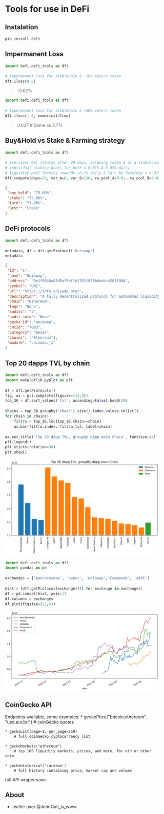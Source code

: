 # Tools for use in DeFi

## Instalation


```sh
pip install defi
```


## Impermanent Loss

```python
import defi.defi_tools as dft

# Impermanent loss for stableCoin & -20% return token 
dft.iloss(0.8)
```
> -0.62%



```python
import defi.defi_tools as dft

# Impermanent loss for stableCoin & +60% return token 
dft.iloss(1.6, numerical=True)

```
> 0.027   # Same as 2.7%



## Buy&Hold vs Stake & Farming strategy


```python
import defi.defi_tools as dft

# Exercise: Get returns after 20 days, assuming token A is a stablecoin, token B perform + 150%
# individual staking pools for both = 0.01% & 0.05% daily
# liquidity-pool farming rewards =0.2% daily & Earn by fees/day = 0.01%
dft.compare(days=20, var_A=0, var_B=150, rw_pool_A=0.01, rw_pool_B=0.05, rw_pool_AB=0.2, fees_AB=0.01)
```

```json
{
 "buy_hold": "75.00%",
 "stake": "75.60%",
 "farm": "71.96%",
 "Best": "Stake"
}
```



## DeFi protocols


```python
import defi.defi_tools as dft

metadata, df = dft.getProtocol('Uniswap')
metadata
```

```json
{
 "id": "1",
 "name": "Uniswap",
 "address": "0x1f9840a85d5af5bf1d1762f925bdaddc4201f984",
 "symbol": "UNI",
 "url": "https://info.uniswap.org/",
 "description": "A fully decentralized protocol for automated liquidity provision on Ethereum.\r\n",
 "chain": "Ethereum",
 "logo": "None",
 "audits": "2",
 "audit_note": "None",
 "gecko_id": "uniswap",
 "cmcId": "7083",
 "category": "Dexes",
 "chains": ["Ethereum"],
 "module": "uniswap.js"
}
```



## Top 20 dapps TVL by chain

```python
import defi.defi_tools as dft
import matplotlib.pyplot as plt

df = dft.getProtocols()
fig, ax = plt.subplots(figsize=(12,6))
top_20 = df.sort_values('tvl', ascending=False).head(20)

chains = top_20.groupby('chain').size().index.values.tolist()
for chain in chains:
    filtro = top_20.loc[top_20.chain==chain]
    ax.bar(filtro.index, filtro.tvl, label=chain)

ax.set_title('Top 20 dApp TVL, groupBy dApp main Chain', fontsize=14)
plt.legend()
plt.xticks(rotation=90)
plt.show()
```
<img src="images/top20_dapps.png" width=600>



```python
import defi.defi_tools as dft
import pandas as pd

exchanges = ['pancakeswap', 'venus', 'uniswap','Compound', 'AAVE']

hist = [dft.getProtocol(exchange)[1] for exchange in exchanges]
df = pd.concat(hist, axis=1)
df.columns = exchanges
df.plot(figsize=(12,6))
```
<img src="images/main_dapps.png" width=600>



## CoinGecko API

Endpoints available, some examples:
	* geckoPrice("bitcoin,ethereum", "usd,eur,brl")
		# coinGecko quotes

	* geckoList(page=1, per_page=250)
		# full coinGecko cyptocurrency list

	* geckoMarkets("ethereum")
		# top 100 liquidity markets, prices, and more, for eth or other coin

	* geckoHistorical('cardano')
		# full history containing price, market cap and volume 


full API wraper soon




## About

- twitter user @JohnGalt_is_www